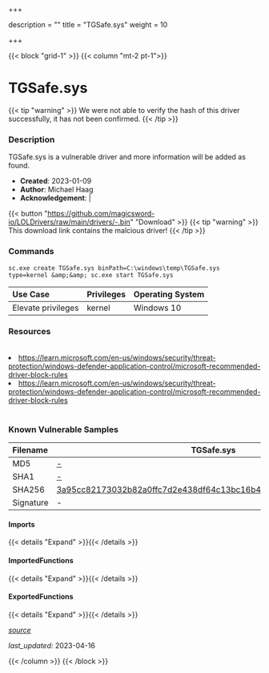 +++

description = ""
title = "TGSafe.sys"
weight = 10

+++


{{< block "grid-1" >}}
{{< column "mt-2 pt-1">}}


# TGSafe.sys 


{{< tip "warning" >}}
We were not able to verify the hash of this driver successfully, it has not been confirmed.
{{< /tip >}}


### Description

TGSafe.sys is a vulnerable driver and more information will be added as found.

- **Created**: 2023-01-09
- **Author**: Michael Haag
- **Acknowledgement**:  | [](https://twitter.com/)

{{< button "https://github.com/magicsword-io/LOLDrivers/raw/main/drivers/-.bin" "Download" >}}
{{< tip "warning" >}}
This download link contains the malcious driver!
{{< /tip >}}

### Commands

```
sc.exe create TGSafe.sys binPath=C:\windows\temp\TGSafe.sys type=kernel &amp;&amp; sc.exe start TGSafe.sys
```

| Use Case | Privileges | Operating System | 
|:---- | ---- | ---- |
| Elevate privileges | kernel | Windows 10 |

### Resources
<br>
<li><a href=" https://learn.microsoft.com/en-us/windows/security/threat-protection/windows-defender-application-control/microsoft-recommended-driver-block-rules"> https://learn.microsoft.com/en-us/windows/security/threat-protection/windows-defender-application-control/microsoft-recommended-driver-block-rules</a></li>
<li><a href="https://learn.microsoft.com/en-us/windows/security/threat-protection/windows-defender-application-control/microsoft-recommended-driver-block-rules">https://learn.microsoft.com/en-us/windows/security/threat-protection/windows-defender-application-control/microsoft-recommended-driver-block-rules</a></li>
<br>

### Known Vulnerable Samples

| Filename | TGSafe.sys |
|:---- | ---- | 
| MD5 | <a href="https://www.virustotal.com/gui/file/-">-</a> |
| SHA1 | <a href="https://www.virustotal.com/gui/file/-">-</a> |
| SHA256 | <a href="https://www.virustotal.com/gui/file/3a95cc82173032b82a0ffc7d2e438df64c13bc16b4574214c9fe3be37250925e">3a95cc82173032b82a0ffc7d2e438df64c13bc16b4574214c9fe3be37250925e</a> |
| Signature | -   |
#### Imports
{{< details "Expand" >}}{{< /details >}}
#### ImportedFunctions
{{< details "Expand" >}}{{< /details >}}
#### ExportedFunctions
{{< details "Expand" >}}{{< /details >}}



[*source*](https://github.com/magicsword-io/LOLDrivers/tree/main/yaml/tgsafe.yaml)

*last_updated:* 2023-04-16








{{< /column >}}
{{< /block >}}
